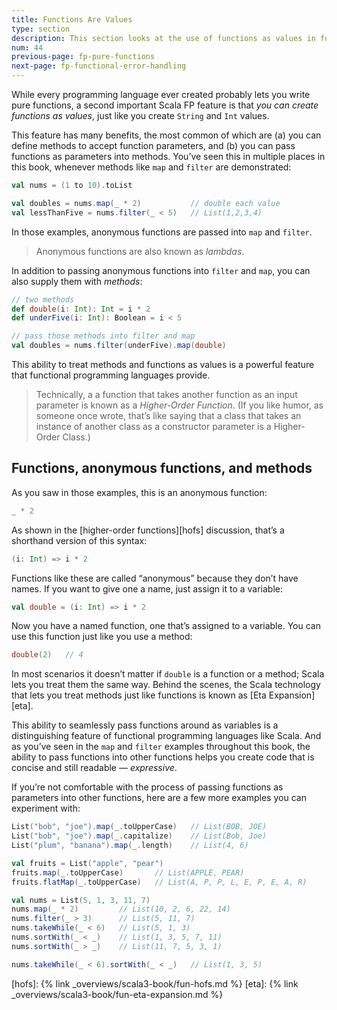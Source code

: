 ```yaml
---
title: Functions Are Values
type: section
description: This section looks at the use of functions as values in functional programming.
num: 44
previous-page: fp-pure-functions
next-page: fp-functional-error-handling
---
```



While every programming language ever created probably lets you write pure functions, a second important Scala FP feature is that *you can create functions as values*, just like you create `String` and `Int` values.

This feature has many benefits, the most common of which are (a) you can define methods to accept function parameters, and (b) you can pass functions as parameters into methods. You’ve seen this in multiple places in this book, whenever methods like `map` and `filter` are demonstrated:

```scala
val nums = (1 to 10).toList

val doubles = nums.map(_ * 2)           // double each value
val lessThanFive = nums.filter(_ < 5)   // List(1,2,3,4)
```

In those examples, anonymous functions are passed into `map` and `filter`.

>Anonymous functions are also known as *lambdas*.

In addition to passing anonymous functions into `filter` and `map`, you can also supply them with *methods*:

```scala
// two methods
def double(i: Int): Int = i * 2
def underFive(i: Int): Boolean = i < 5

// pass those methods into filter and map
val doubles = nums.filter(underFive).map(double)
```

This ability to treat methods and functions as values is a powerful feature that functional programming languages provide.

>Technically, a a function that takes another function as an input parameter is known as a *Higher-Order Function*. (If you like humor, as someone once wrote, that’s like saying that a class that takes an instance of another class as a constructor parameter is a Higher-Order Class.)



## Functions, anonymous functions, and methods

As you saw in those examples, this is an anonymous function:

```scala
_ * 2
```

As shown in the [higher-order functions][hofs] discussion, that’s a shorthand version of this syntax:

```scala
(i: Int) => i * 2
```

Functions like these are called “anonymous” because they don’t have names. If you want to give one a name, just assign it to a variable:

```scala
val double = (i: Int) => i * 2
```

Now you have a named function, one that’s assigned to a variable. You can use this function just like you use a method:

```scala
double(2)   // 4
```

In most scenarios it doesn’t matter if `double` is a function or a method; Scala lets you treat them the same way. Behind the scenes, the Scala technology that lets you treat methods just like functions is known as [Eta Expansion][eta].

This ability to seamlessly pass functions around as variables is a distinguishing feature of functional programming languages like Scala. And as you’ve seen in the `map` and `filter` examples throughout this book, the ability to pass functions into other functions helps you create code that is concise and still readable — *expressive*.

If you’re not comfortable with the process of passing functions as parameters into other functions, here are a few more examples you can experiment with:

```scala
List("bob", "joe").map(_.toUpperCase)   // List(BOB, JOE)
List("bob", "joe").map(_.capitalize)    // List(Bob, Joe)
List("plum", "banana").map(_.length)    // List(4, 6)

val fruits = List("apple", "pear")
fruits.map(_.toUpperCase)       // List(APPLE, PEAR)
fruits.flatMap(_.toUpperCase)   // List(A, P, P, L, E, P, E, A, R)

val nums = List(5, 1, 3, 11, 7)
nums.map(_ * 2)         // List(10, 2, 6, 22, 14)
nums.filter(_ > 3)      // List(5, 11, 7)
nums.takeWhile(_ < 6)   // List(5, 1, 3)
nums.sortWith(_ < _)    // List(1, 3, 5, 7, 11)
nums.sortWith(_ > _)    // List(11, 7, 5, 3, 1)

nums.takeWhile(_ < 6).sortWith(_ < _)   // List(1, 3, 5)
```


[hofs]: {% link _overviews/scala3-book/fun-hofs.md %}
[eta]: {% link _overviews/scala3-book/fun-eta-expansion.md %}

